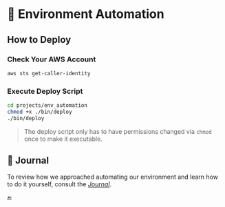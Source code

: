 # :rocket: Environment Automation

## How to Deploy

### Check Your AWS Account

```sh
aws sts get-caller-identity
```

### Execute Deploy Script

```sh
cd projects/env_automation
chmod +x ./bin/deploy
./bin/deploy
```

> The deploy script only has to have permissions changed via `chmod` once to make it executable.

## :book: Journal

To review how we approached automating our environment and learn how to do it yourself, consult the [_Journal_](Journal.md).

:end: